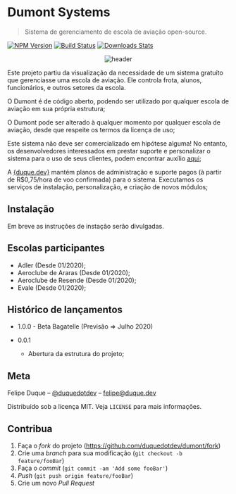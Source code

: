 # Dumont Systems
> Sistema de gerenciamento de escola de aviação open-source.

[![NPM Version][npm-image]][npm-url]
[![Build Status][travis-image]][travis-url]
[![Downloads Stats][npm-downloads]][npm-url]

<center><img src="https://duque.dev/images/laptop_1.png" alt="header" border="0"></a></center>

Este projeto partiu da visualização da necessidade de um sistema gratuíto que gerenciasse uma escola de aviação. Ele controla frota, alunos, funcionários, e outros setores da escola.

O Dumont é de código aberto, podendo ser utilizado por qualquer escola de aviação em sua própria estrutura;

O Dumont pode ser alterado à qualquer momento por qualquer escola de aviação, desde que respeite os termos da licença de uso;

Este sistema não deve ser comercializado em hipótese alguma! No entanto, os desenvolvedores interessados em prestar suporte e personalizar o sistema para o uso de seus clientes, podem encontrar auxílio [aqui](https://duque.dev);

A [{duque.dev}](https://duque.dev) mantém planos de administração e suporte pagos (à partir de R$0,75/hora de voo confirmada) para o sistema. Executamos os serviços de instalação, personalização, e criação de novos módulos;


## Instalação

Em breve as instruções de instação serão divulgadas.


## Escolas participantes 

* Adler (Desde 01/2020);
* Aeroclube de Araras (Desde 01/2020);
* Aeroclube de Resende (Desde 01/2020);
* Evale (Desde 01/2020);

## Histórico de lançamentos

* 1.0.0 - Beta Bagatelle (Previsão => Julho 2020)

* 0.0.1
    * Abertura da estrutura do projeto;

## Meta

Felipe Duque – [@duquedotdev](https://twitter.com/duquedotdev) – felipe@duque.dev

Distribuído sob a licença MIT. Veja `LICENSE` para mais informações.

## Contribua

1. Faça o _fork_ do projeto (<https://github.com/duquedotdev/dumont/fork>)
2. Crie uma _branch_ para sua modificação (`git checkout -b feature/fooBar`)
3. Faça o _commit_ (`git commit -am 'Add some fooBar'`)
4. _Push_ (`git push origin feature/fooBar`)
5. Crie um novo _Pull Request_

[npm-image]: https://img.shields.io/npm/v/datadog-metrics.svg?style=flat-square
[npm-url]: https://npmjs.org/package/datadog-metrics
[npm-downloads]: https://img.shields.io/npm/dm/datadog-metrics.svg?style=flat-square
[travis-image]: https://img.shields.io/travis/dbader/node-datadog-metrics/master.svg?style=flat-square
[travis-url]: https://travis-ci.org/dbader/node-datadog-metrics
[wiki]: https://github.com/seunome/seuprojeto/wiki
